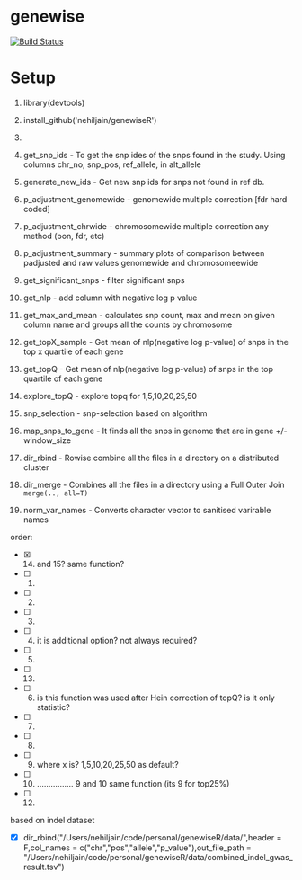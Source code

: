 # genewise

[![Build Status](https://travis-ci.org/nehiljain/genewise.svg?branch=master)](https://travis-ci.org/nehiljain/genewiseR)


# Setup

1. library(devtools)
2. install_github('nehiljain/genewiseR')
3. 

1. get_snp_ids - To get the snp ides of the snps found in the study. Using columns chr_no, snp_pos, ref_allele, in alt_allele
2. generate_new_ids - Get new snp ids for snps not found in ref db.
3. p_adjustment_genomewide - genomewide multiple correction [fdr hard coded]
4. p_adjustment_chrwide - chromosomewide multiple correction any method (bon, fdr, etc)
5. p_adjustment_summary - summary plots of comparison between padjusted and raw values genomewide and chromosomeewide
6. get_significant_snps - filter significant snps
7. get_nlp - add column with negative log p value
8. get_max_and_mean - calculates snp count, max and mean on given column name and groups all the counts by chromosome
9. get_topX_sample - Get mean of nlp(negative log p-value) of snps in the top x quartile of each gene 
10. get_topQ - Get mean of nlp(negative log p-value) of snps in the top quartile of each gene
11. explore_topQ - explore topq for 1,5,10,20,25,50
12. snp_selection - snp-selection based on algorithm
13. map_snps_to_gene - It finds all the snps in genome that are in  gene +/- window_size
14. dir_rbind - Rowise combine all the files in a directory on a distributed cluster
15. dir_merge - Combines all the files in a directory using a Full Outer Join `merge(.., all=T)`
16. norm_var_names - Converts character vector to sanitised varirable names

order:
- [x] 14. and 15? same function?
- [ ] 1.
- [ ] 2.
- [ ] 3.
- [ ] 4. it is additional option? not always required?
- [ ] 5.
- [ ] 13.
- [ ] 6. is this function was used after Hein correction of topQ? is it only statistic?
- [ ] 7.
- [ ] 8.
- [ ] 9. where x is? 1,5,10,20,25,50 as default?
- [ ] 10. ................ 9 and 10 same function (its 9 for top25%)
- [ ] 12.

based on indel dataset

- [x] dir_rbind("/Users/nehiljain/code/personal/genewiseR/data/",header = F,col_names = c("chr","pos","allele","p_value"),out_file_path = "/Users/nehiljain/code/personal/genewiseR/data/combined_indel_gwas_result.tsv")
